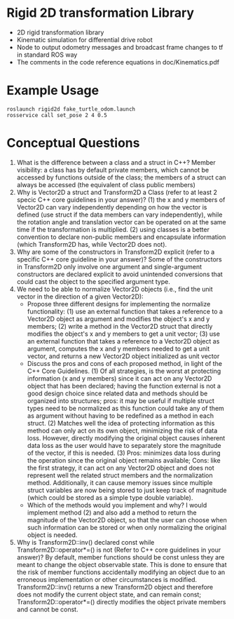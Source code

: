 # Rigid 2D transformation Library
* 2D rigid transformation library
* Kinematic simulation for differential drive robot
* Node to output odometry messages and broadcast frame changes to tf in standard ROS way
* The comments in the code reference equations in doc/Kinematics.pdf
# Example Usage
```
roslaunch rigid2d fake_turtle_odom.launch
rosservice call set_pose 2 4 0.5
```


# Conceptual Questions
1. What is the difference between a class and a struct in C++? Member visibility: a class has by default private members, which cannot be accessed by functions outside of the class; the members of a struct can always be accessed (the equivalent of class public members)
2. Why is Vector2D a struct and Transform2D a Class (refer to at least 2 specic C++ core guidelines in your answer)? (1) the x and y members of Vector2D can vary independently depending on how the vector is defined (use struct if the data members can vary independently), while the rotation angle and translation vector can be operated on at the same time if the transformation is multiplied. (2) using classes is a better convention to declare non-public members and encapsulate information (which Transform2D has, while Vector2D does not).
3. Why are some of the constructors in Transform2D explicit (refer to a specific C++ core guideline in your answer)? Some of the constructors in Transform2D only involve one argument and single-argument constructors are declared explicit to avoid unintended conversions that could cast the object to the specified argument type.
4. We need to be able to normalize Vector2D objects (i.e., find the unit vector in the direction of a given Vector2D):
   - Propose three different designs for implementing the normalize functionality: (1) use an external function that takes a reference to a Vector2D object as argument and modifies the object's x and y members; (2) write a method in the Vector2D struct that directly modifies the object's x and y members to get a unit vector; (3) use an external function that takes a reference to a Vector2D object as argument, computes the x and y members needed to get a unit vector, and returns a new Vector2D object initialized as unit vector
   - Discuss the pros and cons of each proposed method, in light of the C++ Core Guidelines. (1) Of all strategies, is the worst at protecting information (x and y members) since it can act on any Vector2D object that has been declared; having the function external is not a good design choice since related data and methods should be organized into structures; pros: it may be useful if multiple struct types need to be normalized as this function could take any of them as argument without having to be redefined as a method in each struct. (2) Matches well the idea of protecting information as this method can only act on its own object, minimizing the risk of data loss. However, directly modifying the original object causes inherent data loss as the user would have to separately store the magnitude of the vector, if this is needed. (3) Pros: minimizes data loss during the operation since the original object remains available; Cons: like the first strategy, it can act on any Vector2D object and does not represent well the related struct members and the normalization method. Additionally, it can cause memory issues since multiple struct variables are now being stored to just keep track of magnitude (which could be stored as a simple type double variable).
   - Which of the methods would you implement and why? I would implement method (2) and also add a method to return the magnitude of the Vector2D object, so that the user can choose when such information can be stored or when only normalizing the original object is needed.
5. Why is Transform2D::inv() declared const while Transform2D::operator\*=() is not (Refer to C++ core guidelines in your answer)? By default, member functions should be const unless they are meant to change the object observable state. This is done to ensure that the risk of member functions accidentally modifying an object due to an erroneous implementation or other circumstances is modified. Transform2D::inv() returns a new Transform2D object and therefore does not modify the current object state, and can remain const; Transform2D::operator\*=() directly modifies the object private members and cannot be const.
